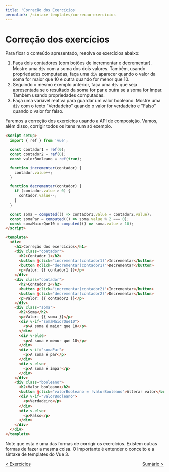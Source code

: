 ```yaml
---
title: 'Correção dos Exercícios'
permalink: /sintaxe-templates/correcao-exercicios
---
```


# Correção dos exercícios

Para fixar o conteúdo apresentado, resolva os exercícios abaixo:

1. Faça dois contadores (com botões de incrementar e decrementar). Mostre uma `div` com a soma dos dois valores. Também, usando propriedades computadas, faça uma `div` aparecer quando o valor da soma for maior que 10 e outra quando for menor que 10.
2. Seguindo o mesmo exemplo anterior, faça uma `div` que seja apresentada se o resultado da soma for par e outra se a soma for ímpar. Também usando propriedades computadas.
3. Faça uma variável reativa para guardar um valor booleano. Mostre uma `div` com o texto "Verdadeiro" quando o valor for verdadeiro e "Falso" quando o valor for falso.

Faremos a correção dos exercícios usando a API de composição. Vamos, além disso, corrigir todos os itens num só exemplo.

```html
<script setup>
  import { ref } from 'vue';

  const contador1 = ref(0);
  const contador2 = ref(0);
  const valorBooleano = ref(true);

  function incrementar(contador) {
    contador.value++;
  }

  function decrementar(contador) {
    if (contador.value > 0) {
      contador.value--;
    }
  }

  const soma = computed(() => contador1.value + contador2.value);
  const somaPar = computed(() => soma.value % 2 === 0);
  const somaMaiorQue10 = computed(() => soma.value > 10);
</script>

<template>
  <div>
    <h1>Correção dos exercícios</h1>
    <div class="contador">
      <h2>Contador 1</h2>
      <button @click="incrementar(contador1)">Incrementar</button>
      <button @click="decrementar(contador1)">Decrementar</button>
      <p>Valor: {{ contador1 }}</p>
    </div>
    <div class="contador">
      <h2>Contador 2</h2>
      <button @click="incrementar(contador2)">Incrementar</button>
      <button @click="decrementar(contador2)">Decrementar</button>
      <p>Valor: {{ contador2 }}</p>
    </div>
    <div class="soma">
      <h2>Soma</h2>
      <p>Valor: {{ soma }}</p>
      <div v-if="somaMaiorQue10">
        <p>A soma é maior que 10</p>
      </div>
      <div v-else>
        <p>A soma é menor que 10</p>
      </div>
      <div v-if="somaPar">
        <p>A soma é par</p>
      </div>
      <div v-else>
        <p>A soma é ímpar</p>
      </div>
    </div>
    <div class="booleano">
      <h2>Valor booleano</h2>
      <button @click="valorBooleano = !valorBooleano">Alterar valor</button>
      <div v-if="valorBooleano">
        <p>Verdadeiro</p>
      </div>
      <div v-else>
        <p>Falso</p>
      </div>
    </div>
  </div>
</template>
```

Note que esta é uma das formas de corrigir os exercícios. Existem outras formas de fazer a mesma coisa. O importante é entender o conceito e a sintaxe de templates do Vue 3.

<span style="display: flex; justify-content: space-between;"><span>[&lt; Exercícios](exercicios.html 'Voltar')</span> <span>[Sumário &gt;](../ 'Próximo')</span></span>
